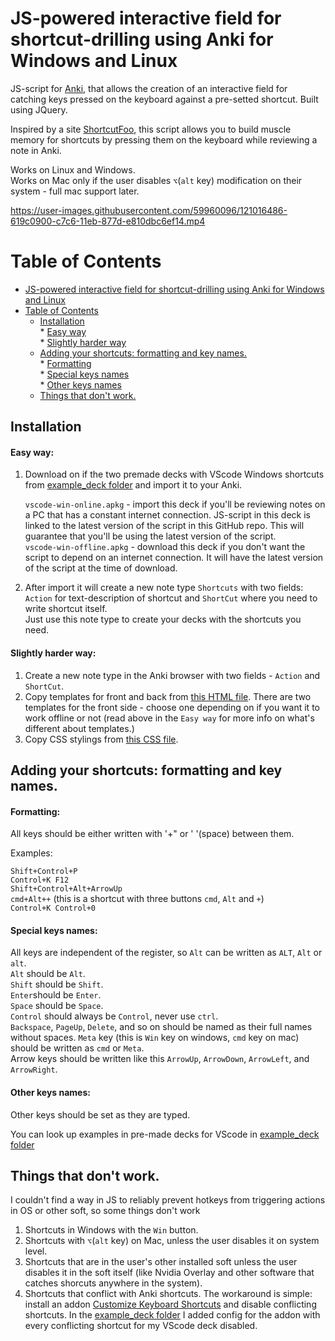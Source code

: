 
# JS-powered interactive field for shortcut-drilling using Anki for Windows and Linux

JS-script for [Anki](https://apps.ankiweb.net/), that allows the creation of an interactive field for catching
keys pressed on the keyboard against a pre-setted shortcut.
Built using JQuery.

Inspired by a site [ShortcutFoo](https://shortcutfoo.com), this script allows you to build muscle memory for shortcuts by pressing them 
on the keyboard while reviewing a note in Anki.

Works on Linux and Windows.  
Works on Mac only if the user disables `⌥`(`alt` key)  modification on their system - full mac support later.


https://user-images.githubusercontent.com/59960096/121016486-619c0900-c7c6-11eb-877d-e810dbc6ef14.mp4

# Table of Contents

* [JS-powered interactive field for shortcut-drilling using Anki for Windows and Linux](#js-powered-interactive-field-for-shortcut-drilling-using-anki-for-windows-and-linux)
* [Table of Contents](#table-of-contents)
   * [Installation](#installation)  
         * [Easy way](#easy-way)  
         * [Slightly harder way](#slightly-harder-way)  
   * [Adding your shortcuts: formatting and key names.](#adding-your-shortcuts-formatting-and-key-names)  
         * [Formatting](#formatting)  
         * [Special keys names](#special-keys-names)  
         * [Other keys names](#other-keys-names)  
   * [Things that don't work.](#things-that-dont-work)


## Installation

#### Easy way:

1) Download on if the two premade decks with VScode Windows shortcuts from [example_deck folder](/example_deck) and import it to your Anki.  

    `vscode-win-online.apkg` - import this deck if you'll be reviewing notes on a PC that has a constant internet connection. JS-script in this deck is linked to the latest version of the script in this GitHub repo. This will guarantee that you'll be using the latest version of the script.  
    `vscode-win-offline.apkg` - download this deck if you don't want the script to depend on an internet connection. It will have the latest version of the script at the time of download.

2) After import it will create a new note type `Shortcuts` with two fields: `Action` for text-description of shortcut and `ShortCut` where you need to write shortcut itself.  
Just use this note type to create your decks with the shortcuts you need.

#### Slightly harder way:

1) Create a new note type in the Anki browser with two fields - `Action` and `ShortCut`.  
2) Copy templates for front and back from [this HTML file](note_front_and_back_template.html). There are two templates for the front side - choose one depending on if
you want it to work offline or not (read above in the `Easy way` for more info on what's different about templates.)  
3) Copy CSS stylings from [this CSS file](note_styling.css).


## Adding your shortcuts: formatting and key names.

#### Formatting:
All keys should be either written with '+" or ' '(space) between them.  

Examples:  

`Shift+Control+P`  
`Control+K F12`  
`Shift+Control+Alt+ArrowUp`  
`cmd+Alt++` (this is a shortcut with three buttons `cmd`, `Alt` and `+`)  
`Control+K Control+0`

#### Special keys names:

All keys are independent of the register, so `Alt` can be written as `ALT`, `Alt` or `alt`.  
`Alt` should be `Alt`.  
`Shift` should be `Shift`.  
`Enter`should be `Enter`.  
`Space` should be `Space`.  
`Control` should always be `Control`, never use `ctrl`.  
`Backspace`, `PageUp`, `Delete`, and so on should be named as their full names without spaces.
`Meta` key (this is `Win` key on windows, `cmd` key on mac) should be written as `cmd` or `Meta`.  
Arrow keys should be written like this `ArrowUp`, `ArrowDown`, `ArrowLeft`, and `ArrowRight`.

#### Other keys names:
Other keys should be set as they are typed. 

You can look up examples in pre-made decks for VScode in [example_deck folder](/example_deck)

## Things that don't work.
I couldn't find a way in JS to reliably prevent hotkeys from triggering actions in OS or other soft, so some things don't work
1) Shortcuts in Windows with the `Win` button.
2) Shortcuts with `⌥`(`alt` key) on Mac, unless the user disables it on system level.
3) Shortcuts that are in the user's other installed soft unless the user disables it in the soft itself (like Nvidia Overlay and other software that catches shorcuts anywhere in the system).  
4) Shortcuts that conflict with Anki shortcuts. The workaround is simple: install an addon [Customize Keyboard Shortcuts](https://ankiweb.net/shared/info/24411424) and disable conflicting shortcuts. In the [example_deck folder](/example_deck) I added config for the addon with every conflicting shortcut for my VScode deck disabled.
